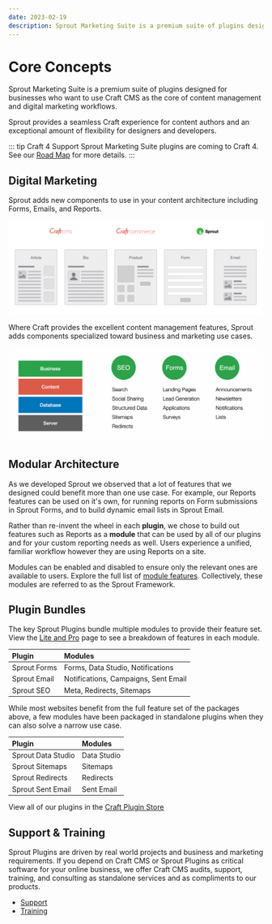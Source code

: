 ```yaml
---
date: 2023-02-19
description: Sprout Marketing Suite is a premium suite of plugins designed for businesses who want to use Craft CMS as the core of content management and digital marketing workflows.
---
```


# Core Concepts

Sprout Marketing Suite is a premium suite of plugins designed for businesses who want to use Craft CMS as the core of content management and digital marketing workflows.

Sprout provides a seamless Craft experience for content authors and an exceptional amount of flexibility for designers and developers.

[//]: # (Sprout Plugins provide a seamless Craft experience for content authors, an exceptional amount of flexibility for designers and developers, and comprehensive multi-site support for multi-regional and multi-lingual websites.)

::: tip Craft 4 Support
Sprout Marketing Suite plugins are coming to Craft 4. See our [Road Map](./support/road-map.md) for more details.
:::

## Digital Marketing

Sprout adds new components to use in your content architecture including Forms, Emails, and Reports.

![Sprout Components](./images/sprout-components.png)

Where Craft provides the excellent content management features, Sprout adds components specialized toward business and marketing use cases.

![Sprout Features](./images/sprout-features.png)

## Modular Architecture

As we developed Sprout we observed that a lot of features that we designed could benefit more than one use case. For example, our Reports features can be used on it's own, for running reports on Form submissions in Sprout Forms, and to build dynamic email lists in Sprout Email.

Rather than re-invent the wheel in each **plugin**, we chose to build out features such as Reports as a **module** that can be used by all of our plugins and for your custom reporting needs as well. Users experience a unified, familiar workflow however they are using Reports on a site.

Modules can be enabled and disabled to ensure only the relevant ones are available to users. Explore the full list of [module features](./features.md). Collectively, these modules are referred to as the Sprout Framework.

## Plugin Bundles

The key Sprout Plugins bundle multiple modules to provide their feature set. View the [Lite and Pro](./features.md) page to see a breakdown of features in each module.

| Plugin             | Modules                              |
|:-------------------|:-------------------------------------|
| Sprout Forms       | Forms, Data Studio, Notifications    |
| Sprout Email       | Notifications, Campaigns, Sent Email |
| Sprout SEO         | Meta, Redirects, Sitemaps            |

While most websites benefit from the full feature set of the packages above, a few modules have been packaged in standalone plugins when they can also solve a narrow use case.

| Plugin             | Modules      |
|:-------------------|:-------------|
| Sprout Data Studio | Data Studio  |
| Sprout Sitemaps    | Sitemaps     |
| Sprout Redirects   | Redirects    |
| Sprout Sent Email  | Sent Email   |

[//]: # (| Sprout Marketing Suite | [All Modules]&#40;./features.md&#41; |)

View all of our plugins in the [Craft Plugin Store](https://plugins.craftcms.com/developer/169)

## Support & Training

Sprout Plugins are driven by real world projects and business and marketing requirements. If you depend on Craft CMS or Sprout Plugins as critical software for your online business, we offer Craft CMS audits, support, training, and consulting as standalone services and as compliments to our products.

- [Support](./support/support.md)
- [Training](./support/training.md)
